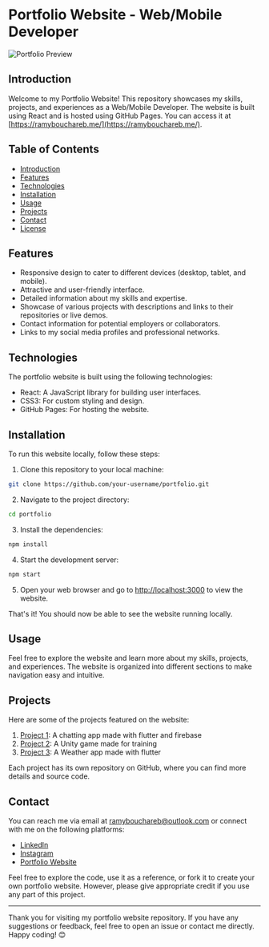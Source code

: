 # Portfolio Website - Web/Mobile Developer

![Portfolio Preview](portfolio-preview.png)

## Introduction

Welcome to my Portfolio Website! This repository showcases my skills, projects, and experiences as a Web/Mobile Developer. The website is built using React and is hosted using GitHub Pages. You can access it at [https://ramybouchareb.me/](https://ramybouchareb.me/).

## Table of Contents

- [Introduction](#introduction)
- [Features](#features)
- [Technologies](#technologies)
- [Installation](#installation)
- [Usage](#usage)
- [Projects](#projects)
- [Contact](#contact)
- [License](#license)

## Features

- Responsive design to cater to different devices (desktop, tablet, and mobile).
- Attractive and user-friendly interface.
- Detailed information about my skills and expertise.
- Showcase of various projects with descriptions and links to their repositories or live demos.
- Contact information for potential employers or collaborators.
- Links to my social media profiles and professional networks.

## Technologies

The portfolio website is built using the following technologies:

- React: A JavaScript library for building user interfaces.
- CSS3: For custom styling and design.
- GitHub Pages: For hosting the website.

## Installation

To run this website locally, follow these steps:

1. Clone this repository to your local machine:

```bash
git clone https://github.com/your-username/portfolio.git
```

2. Navigate to the project directory:

```bash
cd portfolio
```

3. Install the dependencies:

```bash
npm install
```

4. Start the development server:

```bash
npm start
```

5. Open your web browser and go to [http://localhost:3000](http://localhost:3000) to view the website.

That's it! You should now be able to see the website running locally.

## Usage

Feel free to explore the website and learn more about my skills, projects, and experiences. The website is organized into different sections to make navigation easy and intuitive.

## Projects

Here are some of the projects featured on the website:

1. [Project 1](https://github.com/RamyBouchareb25/chat_app): A chatting app made with flutter and firebase
2. [Project 2](https://github.com/RamyBouchareb25/UnityTraining): A Unity game made for training
3. [Project 3](https://github.com/RamyBouchareb25/Weather): A Weather app made with flutter

Each project has its own repository on GitHub, where you can find more details and source code.

## Contact

You can reach me via email at ramybouchareb@outlook.com or connect with me on the following platforms:

- [LinkedIn](https://www.linkedin.com/in/ramy-bouchareb-03536b227/)
- [Instagram](https://www.instagram.com/boucharebramy/)
- [Portfolio Website](https://ramybouchareb.me/)

<!--## License

This project is licensed under the [MIT License](LICENSE).
-->
Feel free to explore the code, use it as a reference, or fork it to create your own portfolio website. However, please give appropriate credit if you use any part of this project.

---

Thank you for visiting my portfolio website repository. If you have any suggestions or feedback, feel free to open an issue or contact me directly. Happy coding! 😊
